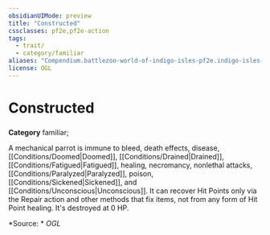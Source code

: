 ```yaml
---
obsidianUIMode: preview
title: "Constructed"
cssclasses: pf2e,pf2e-action
tags:
  - trait/
  - category/familiar
aliases: "Compendium.battlezoo-world-of-indigo-isles-pf2e.indigo-isles-actions.Item.yRUMYvBnHkf6414N"
license: OGL
---
```

# Constructed

### 

**Category** familiar; 




A mechanical parrot is immune to bleed, death effects, disease, [[Conditions/Doomed|Doomed]], [[Conditions/Drained|Drained]], [[Conditions/Fatigued|Fatigued]], healing, necromancy, nonlethal attacks, [[Conditions/Paralyzed|Paralyzed]], poison, [[Conditions/Sickened|Sickened]], and [[Conditions/Unconscious|Unconscious]]. It can recover Hit Points only via the Repair action and other methods that fix items, not from any form of Hit Point healing. It's destroyed at 0 HP.

*Source: *
*OGL*